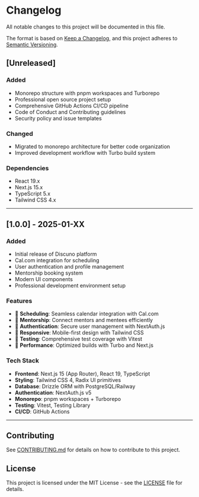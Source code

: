 # Changelog

All notable changes to this project will be documented in this file.

The format is based on [Keep a Changelog](https://keepachangelog.com/en/1.1.0/),
and this project adheres to [Semantic Versioning](https://semver.org/spec/v2.0.0.html).

## [Unreleased]

### Added

- Monorepo structure with pnpm workspaces and Turborepo
- Professional open source project setup
- Comprehensive GitHub Actions CI/CD pipeline
- Code of Conduct and Contributing guidelines
- Security policy and issue templates

### Changed

- Migrated to monorepo architecture for better code organization
- Improved development workflow with Turbo build system

### Dependencies

- React 19.x
- Next.js 15.x
- TypeScript 5.x
- Tailwind CSS 4.x

---

## [1.0.0] - 2025-01-XX

### Added

- Initial release of Discuno platform
- Cal.com integration for scheduling
- User authentication and profile management
- Mentorship booking system
- Modern UI components
- Professional development environment setup

### Features

- 📅 **Scheduling**: Seamless calendar integration with Cal.com
- 👥 **Mentorship**: Connect mentors and mentees efficiently
- 🔐 **Authentication**: Secure user management with NextAuth.js
- 📱 **Responsive**: Mobile-first design with Tailwind CSS
- 🧪 **Testing**: Comprehensive test coverage with Vitest
- 🚀 **Performance**: Optimized builds with Turbo and Next.js

### Tech Stack

- **Frontend**: Next.js 15 (App Router), React 19, TypeScript
- **Styling**: Tailwind CSS 4, Radix UI primitives
- **Database**: Drizzle ORM with PostgreSQL/Railway
- **Authentication**: NextAuth.js v5
- **Monorepo**: pnpm workspaces + Turborepo
- **Testing**: Vitest, Testing Library
- **CI/CD**: GitHub Actions

---

## Contributing

See [CONTRIBUTING.md](CONTRIBUTING.md) for details on how to contribute to this project.

## License

This project is licensed under the MIT License - see the [LICENSE](LICENSE) file for details.
